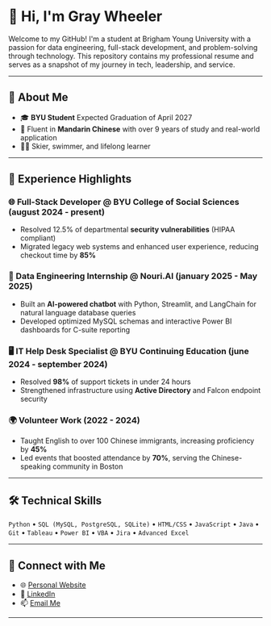 # 👋 Hi, I'm Gray Wheeler

Welcome to my GitHub! I'm a student at Brigham Young University with a passion for data engineering, full-stack development, and problem-solving through technology. This repository contains my professional resume and serves as a snapshot of my journey in tech, leadership, and service.

---

## 🧠 About Me

- 🎓 **BYU Student** Expected Graduation of April 2027
- 💬 Fluent in **Mandarin Chinese** with over 9 years of study and real-world application
- 🧗‍♂️ Skier, swimmer, and lifelong learner

---

## 💼 Experience Highlights

### 🌐 Full-Stack Developer @ BYU College of Social Sciences (august 2024 - present)
- Resolved 12.5% of departmental **security vulnerabilities** (HIPAA compliant)
- Migrated legacy web systems and enhanced user experience, reducing checkout time by **85%**

### 🔧 Data Engineering Internship @ Nouri.AI (january 2025 - May 2025)
- Built an **AI-powered chatbot** with Python, Streamlit, and LangChain for natural language database queries
- Developed optimized MySQL schemas and interactive Power BI dashboards for C-suite reporting

### 🖥️ IT Help Desk Specialist @ BYU Continuing Education (june 2024 - september 2024)
- Resolved **98%** of support tickets in under 24 hours
- Strengthened infrastructure using **Active Directory** and Falcon endpoint security

### 🌍 Volunteer Work (2022 - 2024)
- Taught English to over 100 Chinese immigrants, increasing proficiency by **45%**
- Led events that boosted attendance by **70%**, serving the Chinese-speaking community in Boston

---

## 🛠️ Technical Skills

`Python` • `SQL (MySQL, PostgreSQL, SQLite)` • `HTML/CSS` • `JavaScript` • `Java` • `Git` • `Tableau` • `Power BI` • `VBA` • `Jira` • `Advanced Excel`

---

## 🔗 Connect with Me

- 🌐 [Personal Website](https://graywheels.github.io/GWheelerResume/)
- 💼 [LinkedIn](http://www.linkedin.com/in/graywheeeler)
- 📫 [Email Me](mailto:graywlr@byu.edu)

---


